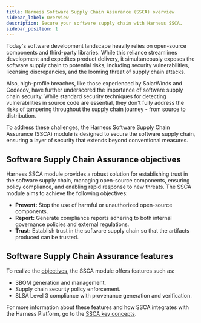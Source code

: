 ```yaml
---
title: Harness Software Supply Chain Assurance (SSCA) overview
sidebar_label: Overview
description: Secure your software supply chain with Harness SSCA.
sidebar_position: 1
---
```

<DocsTag icon="fa-solid fa-cubes" text= "Limited GA" link="/docs/software-supply-chain-assurance"/>

Today's software development landscape heavily relies on open-source components and third-party libraries. While this reliance streamlines development and expedites product delivery, it simultaneously exposes the software supply chain to potential risks, including security vulnerabilities, licensing discrepancies, and the looming threat of supply chain attacks.

Also, high-profile breaches, like those experienced by SolarWinds and Codecov, have further underscored the importance of software supply chain security. While standard security techniques for detecting vulnerabilities in source code are essential, they don't fully address the risks of tampering throughout the supply chain journey - from source to distribution.

To address these challenges, the Harness Software Supply Chain Assurance (SSCA) module is designed to secure the software supply chain, ensuring a layer of security that extends beyond conventional measures.

## Software Supply Chain Assurance objectives

Harness SSCA module provides a robust solution for establishing trust in the software supply chain, managing open-source components, ensuring policy compliance, and enabling rapid response to new threats. The SSCA module aims to achieve the following objectives:

* **Prevent:** Stop the use of harmful or unauthorized open-source components.
* **Report:** Generate compliance reports adhering to both internal governance policies and external regulations.
* **Trust:** Establish trust in the software supply chain so that the artifacts produced can be trusted.

<!-- After remediation capability added: * **Remediate:** Respond quickly and effectively to threats by updating and deploying the patched version of impacted components. -->
<!-- after dashboards/views added: * **Track:** Provide real-time visibility into the usage and deployment of open-source components. -->

## Software Supply Chain Assurance features

To realize the [objectives](#software-supply-chain-assurance-objectives), the SSCA module offers features such as:

* SBOM generation and management.
* Supply chain security policy enforcement.
* SLSA Level 3 compliance with provenance generation and verification.

<!-- * Remediation paths to effectively address zero-day vulnerabilities in open-source components. * Comprehensive visibility into component usage and deployment environments.-->

For more information about these features and how SSCA integrates with the Harness Platform, go to the [SSCA key concepts](./key-concepts.md).
